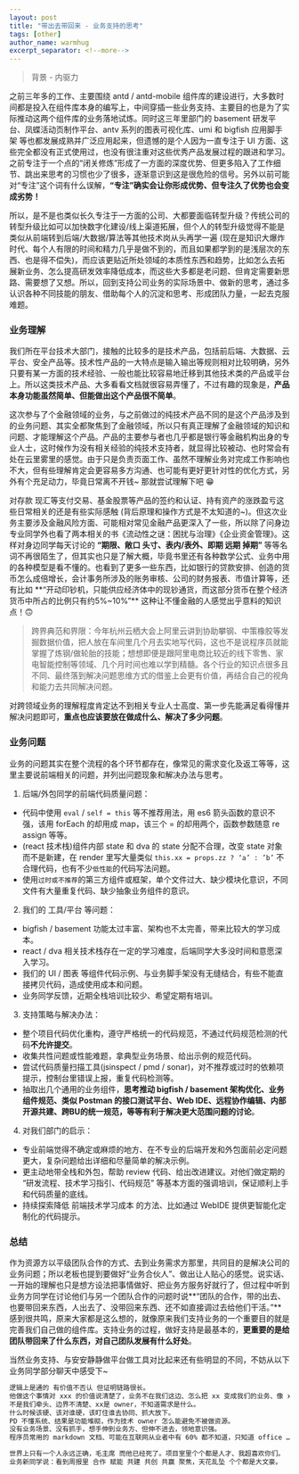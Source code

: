 ```yaml
---
layout: post
title: "带出去带回来 - 业务支持的思考"
tags: [other]
author_name: warmhug
excerpt_separator: <!--more-->
---
```


> 背景 - 内驱力

之前三年多的工作、主要围绕 antd / antd-mobile 组件库的建设进行，大多数时间都是投入在组件库本身的编写上，中间穿插一些业务支持、主要目的也是为了实际推动这两个组件库的业务落地试炼。同时这三年里部门的 basement 研发平台、凤蝶活动页制作平台、antv 系列的图表可视化库、umi 和 bigfish 应用脚手架 等也都发展成熟并广泛应用起来，但遗憾的是个人因为一直专注于 UI 方面、这些完全都没有正式使用过，也没有很注重对这些优秀产品发展过程的跟进和学习。之前专注于一个点的“闭关修炼”形成了一方面的深度优势、但更多陷入了工作细节、跳出来思考的习惯也少了很多，逐渐意识到这是很危险的信号。另外以前可能对“专注”这个词有什么误解，**“专注”确实会让你形成优势、但专注久了优势也会变成劣势！**
<!--more-->
所以，是不是也类似长久专注于一方面的公司、大都要面临转型升级？传统公司的转型升级比如可以加快数字化建设/线上渠道拓展，但个人的转型升级觉得不能是类似从前端转到后端/大数据/算法等其他技术岗从头再学一遍 (现在是知识大爆炸时代、每个人有限的时间和精力几乎是做不到的，而且如果都学到的是浅层次的东西、也是得不偿失)，而应该更贴近所处领域的本质性东西和趋势，比如怎么去拓展新业务、怎么提高研发效率降低成本，而这些大多都是老问题、但肯定需要新思路、需要想了又想。所以，回到支持公司业务的实际场景中、做新的思考，通过多认识各种不同技能的朋友、借助每个人的沉淀和思考、形成团队力量，一起去克服难题。

### 业务理解

我们所在平台技术大部门，接触的比较多的是技术产品，包括前后端、大数据、云平台、安全产品等。技术性产品的一大特点是输入输出等规则相对比较明确，另外只要有某一方面的技术经验、一般也能比较容易地迁移到其他技术类的产品或平台上。所以这类技术产品、大多看看文档就很容易弄懂了，不过有趣的现象是，**产品本身功能虽然简单、但能做出这个产品很不简单**。

这次参与了个金融领域的业务，与之前做过的纯技术产品不同的是这个产品涉及到的业务问题、其实全都聚焦到了金融领域，所以只有真正理解了金融领域的知识和问题、才能理解这个产品。产品的主要参与者也几乎都是银行等金融机构出身的专业人士，这时候作为没有相关经验的纯技术支持者，就显得比较被动、也时常会有处在云里雾里的感觉。由于只是负责页面工作、虽然不理解业务对完成工作影响也不大，但有些理解肯定会更容易多方沟通、也可能有更好更针对性的优化方式，另外有个充足动力，毕竟日常离不开钱~ 那就尝试理解下吧 😁

对存款 现汇等支付交易、基金股票等产品的签约和认证、持有资产的涨跌盈亏这些日常相关的还是有些实际感触 (背后原理和操作方式是不太知道的~)。但这次业务主要涉及金融风险方面、可能相对常见金融产品更深入了一些，所以除了问身边专业同学外也看了两本相关的书《流动性之谜：困扰与治理》《企业资金管理》。这样对身边同学每天讨论的 **“期限、敞口 头寸、表内/表外、即期 远期 掉期”** 等等名词不再很陌生了，但其实也只是了解大概，毕竟书里还有各种数学公式、业务中用的各种模型是看不懂的。也看到了更多一些东西，比如银行的贷款安排、创造的货币怎么成倍增长，会计事务所涉及的账务审核、公司的财务报表、市值计算等，还有比如 **“开动印钞机，只能供应经济体中的现钞通货，而这部分货币在整个经济货币中所占的比例只有约5%~10%”** 这种让不懂金融的人感觉出乎意料的知识点！🙃

> 跨界典范和界限：今年杭州云栖大会上阿里云讲到协助攀钢、中策橡胶等发掘数据价值，把人放在车间里几个月去实地写代码，这也不是说程序员就能掌握了炼钢/做轮胎的技能；想想即便是跟阿里电商比较近的线下零售、家电智能控制等领域、几个月时间也难以学到精髓。各个行业的知识点很多且不同、最终落到解决问题思维方式的借鉴上会更有价值，再结合自己的视角和能力去共同解决问题。

对跨领域业务的理解程度肯定达不到相关专业人士高度、第一步先能满足看得懂并解决问题即可，**重点也应该要放在做成什么、解决了多少问题**。

### 业务问题

业务的问题其实在整个流程的各个环节都存在，像常见的需求变化及返工等等，这里主要说前端相关的问题，并列出问题现象和解决办法与思考。

1) 后端/外包同学的前端代码质量问题：

- 代码中使用 `eval` / `self = this` 等不推荐用法，用 es6 箭头函数的意识不强，该用 forEach 的却用成 map，该三个 = 的却用两个，函数参数随意 re assign 等等。
- (react 技术栈)组件内部 state 和 dva 的 state 分配不合理，改变 state 对象而不是新建，在 render 里写大量类似 `this.xx = props.zz ? ‘a’ : ’b’` 不合理代码，也有不少`低性能`的代码写法问题。
- 使用`过时或不推荐`的第三方组件或框架，单个文件过大、缺少模块化意识，不同文件有大量重复代码、缺少抽象业务组件的意识。

2) 我们的 工具/平台 等问题：

- bigfish / basement 功能太过丰富、架构也不太完善，带来比较大的学习成本。
- react / dva 相关技术栈存在一定的学习难度，后端同学大多没时间和意愿深入学习。
- 我们的 UI / 图表 等组件代码示例、与业务脚手架没有无缝结合，有些不能直接拷贝代码，造成使用成本和问题。
- 业务同学反馈，近期全栈培训比较少、希望定期有培训。

3) 支持策略与解决办法：

- 整个项目代码优化重构，遵守严格统一的代码规范，不通过代码规范检测的代码**不允许提交**。
- 收集共性问题或性能难题，拿典型业务场景、给出示例的规范代码。
- 尝试代码质量扫描工具(jsinspect / pmd / sonar)，对不推荐或过时的依赖项提示，控制台里错误上报，重复代码检测等。
- 抽取出几个通用的业务组件，**思考推动 bigfish / basement 架构优化、业务组件规范、类似 Postman 的接口测试平台、Web IDE、远程协作编辑、内部开源共建、跨BU的统一规范，等等有利于解决更大范围问题的讨论**。

4) 对我们部门的启示：

- 专业前端觉得不确定或麻烦的地方、在不专业的后端开发和外包面前必定问题更大，复杂问题给出详细和尽量简单的解决示例。
- 更主动地带全栈和外包，帮助 review 代码、给出改进建议。对他们做定期的 “研发流程、技术学习指引、代码规范” 等基本方面的强调培训，保证顺利上手和代码质量的底线。
- 持续探索降低 前端技术学习成本 的方法、比如通过 WebIDE 提供更智能化定制化的代码提示。

### 总结

作为资源方以平级团队合作的方式、去到业务需求方那里，共同目的是解决公司的业务问题；所以老板也提到要做好“业务合伙人”、做出让人贴心的感觉。说实话、一开始的理解也只是想方设法把事情做好、把业务方服务好就行了，但过程中听到业务方同学在讨论他们与另一个团队合作的问题时说**“团队的合作，带的出去、也要带回来东西，人出去了、没带回来东西、还不如直接调过去给他们干活。”** 感到很共鸣，原来大家都是这么想的，就像原来我们支持业务的一个重要目的就是完善我们自己做的组件库。支持业务的过程，做好支持是最基本的，**更重要的是给团队带回来了什么东西，对自己团队发展有什么好处**。

当然业务支持、与安安静静做平台做工具对比起来还有些明显的不同，不妨从以下业务同学部分聊天中感受下~

```txt
逻辑上是通的 有价值不否认 但证明链路很长。
他做这个事情对 xxx 的价值说清楚了，业务不在我们这边、怎么把 xx 变成我们的业务、像 xx 一样。  
不是我们牵头、边界不清楚、xx是 owner，不知道需求是什么。  
什么时候该硬、该对谁硬，该盯住谁去协同、抓大放下。  
PD 不懂系统、结果是功能堆砌，作为技术 owner 怎么能避免不被做资源。  
没有业务场景、没有抓手，想手伸到业务方、但伸不进去，领地意识强。  
程序员常用的 markdown 文档、可能在互联网从业者中有 60% 都不知道，只知道 office …  

世界上只有一个人永远正确，毛主席 而他已经死了。项目室里个个都是人才、我超喜欢你们。  
业务新同学说：看到周报里 合作 赋能 共建 共创 共赢 聚焦，天花乱坠 个个都是大文豪。
```
